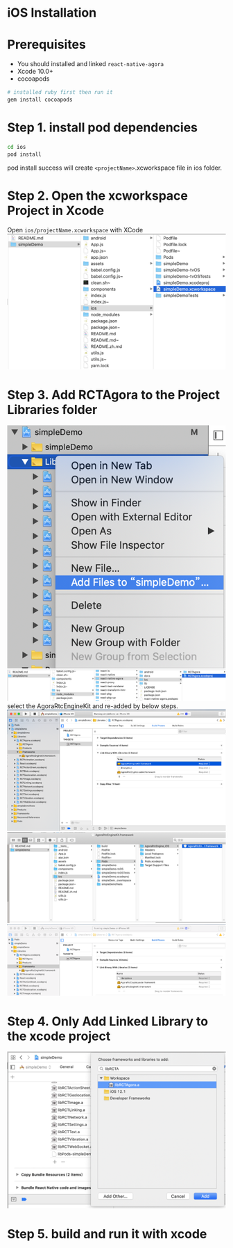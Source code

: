 # iOS Installation

# Prerequisites
* You should installed and linked `react-native-agora`
* Xcode 10.0+
* cocoapods

```bash
# installed ruby first then run it
gem install cocoapods
```

# Step 1. install pod dependencies
```bash
cd ios
pod install
```
pod install success will create `<projectName>`.xcworkspace file in ios folder.

# Step 2. Open the xcworkspace Project in Xcode  
Open `ios/projectName.xcworkspace` with XCode
![Step 2](./IOS_INSTALLATION/1.2_OpenProject.png)

# Step 3. Add RCTAgora to the Project Libraries folder
![Step 3.1](./IOS_INSTALLATION/1.3_Add_Files_To_Project.png)
![Step 3.2](./IOS_INSTALLATION/1.3.1_RCTAgora.png)
select the AgoraRtcEngineKit and re-added by below steps.
![Step 3.3](./IOS_INSTALLATION/1.3.3_UPDATE_RCTAgora_AgoraRtcEngineKit_Framework.png)
![Step 3.4](./IOS_INSTALLATION/1.3.4_SELECT_AgoraRtcEngineKit_from_iOS_Pods_folder.png)
![Step 3.5](./IOS_INSTALLATION/1.3.5_DRAG_IT_INTO_Link_Binary_With_Libraries.png)

# Step 4. Only Add Linked Library to the xcode project
![Step 4.3](./IOS_INSTALLATION/1.4.1_SET_RCTAgora.a.png)

# Step 5. build and run it with xcode
